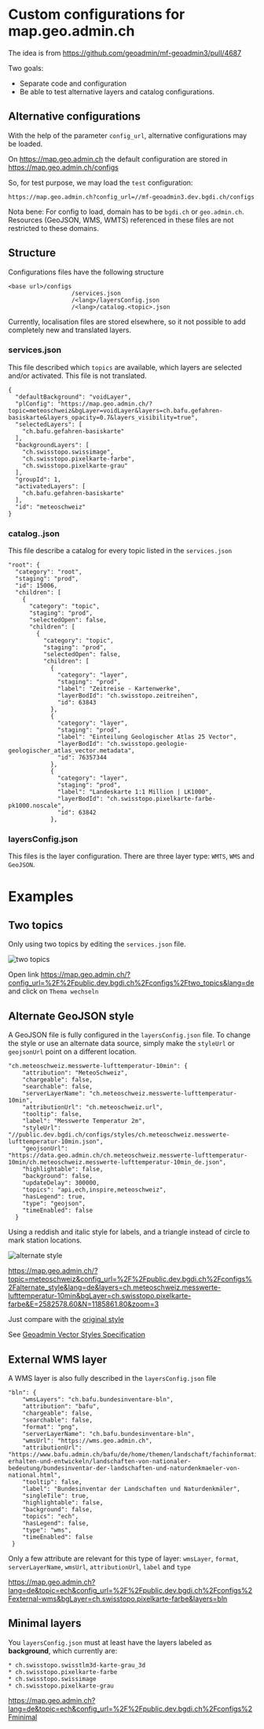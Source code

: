 Custom configurations for map.geo.admin.ch 
==========================================

The idea is from https://github.com/geoadmin/mf-geoadmin3/pull/4687

Two goals:

- Separate code and configuration
- Be able to test alternative layers and catalog configurations.


## Alternative configurations

With the help of the parameter `config_url`, alternative configurations may be loaded.

On https://map.geo.admin.ch the default configuration are stored in https://map.geo.admin.ch/configs

So, for test purpose, we may load the `test` configuration:

    https://map.geo.admin.ch?config_url=//mf-geoadmin3.dev.bgdi.ch/configs

Nota bene:
   For config to load, domain has to be `bgdi.ch` or `geo.admin.ch`. Resources 
   (GeoJSON, WMS, WMTS) referenced in these files are not restricted to these domains.


## Structure

Configurations files have the following structure

    <base url>/configs
                      /services.json
                      /<lang>/layersConfig.json
                      /<lang>/catalog.<topic>.json
    

Currently, localisation files are stored elsewhere, so it not possible to add completely new and translated layers.


### services.json

This file described which `topics` are available, which layers are selected and/or activated. This file is not translated.

    {
      "defaultBackground": "voidLayer",
      "plConfig": "https://map.geo.admin.ch/?topic=meteoschweiz&bgLayer=voidLayer&layers=ch.bafu.gefahren-basiskarte&layers_opacity=0.7&layers_visibility=true",
      "selectedLayers": [
        "ch.bafu.gefahren-basiskarte"
      ],
      "backgroundLayers": [
        "ch.swisstopo.swissimage",
        "ch.swisstopo.pixelkarte-farbe",
        "ch.swisstopo.pixelkarte-grau"
      ],
      "groupId": 1,
      "activatedLayers": [
        "ch.bafu.gefahren-basiskarte"
      ],
      "id": "meteoschweiz"
    }

### catalog.<topic>.json

This file describe a catalog for every topic listed in the `services.json` 

    "root": {
      "category": "root",
      "staging": "prod",
      "id": 15006,
      "children": [
        {
          "category": "topic",
          "staging": "prod",
          "selectedOpen": false,
          "children": [
            {
              "category": "topic",
              "staging": "prod",
              "selectedOpen": false,
              "children": [
                {
                  "category": "layer",
                  "staging": "prod",
                  "label": "Zeitreise - Kartenwerke",
                  "layerBodId": "ch.swisstopo.zeitreihen",
                  "id": 63843
                },
                {
                  "category": "layer",
                  "staging": "prod",
                  "label": "Einteilung Geologischer Atlas 25 Vector",
                  "layerBodId": "ch.swisstopo.geologie-geologischer_atlas_vector.metadata",
                  "id": 76357344
                },
                {
                  "category": "layer",
                  "staging": "prod",
                  "label": "Landeskarte 1:1 Million | LK1000",
                  "layerBodId": "ch.swisstopo.pixelkarte-farbe-pk1000.noscale",
                  "id": 63842
                },

### layersConfig.json

This files is the layer configuration. There are three layer type: `WMTS`, `WMS` and `GeoJSON`.

# Examples

## Two topics

Only using two topics by editing the `services.json` file.

![two topics](https://github.com/procrastinatio/geoadminch_configs/raw/master/images/two_topics.png "Only two topics")

Open link https://map.geo.admin.ch/?config_url=%2F%2Fpublic.dev.bgdi.ch%2Fconfigs%2Ftwo_topics&lang=de and click on `Thema wechseln`

## Alternate GeoJSON style

A GeoJSON file is fully configured in the `layersConfig.json` file. To change the style or use an alternate data source,
simply make the `styleUrl` or `geojsonUrl` point on a different location.


    "ch.meteoschweiz.messwerte-lufttemperatur-10min": {                                                                                                                                 
        "attribution": "MeteoSchweiz",
        "chargeable": false,
        "searchable": false,
        "serverLayerName": "ch.meteoschweiz.messwerte-lufttemperatur-10min",
        "attributionUrl": "ch.meteoschweiz.url",
        "tooltip": false,
        "label": "Messwerte Temperatur 2m",
        "styleUrl": "//public.dev.bgdi.ch/configs/styles/ch.meteoschweiz.messwerte-lufttemperatur-10min.json",
        "geojsonUrl": "https://data.geo.admin.ch/ch.meteoschweiz.messwerte-lufttemperatur-10min/ch.meteoschweiz.messwerte-lufttemperatur-10min_de.json",
        "highlightable": false,
        "background": false,
        "updateDelay": 300000,
        "topics": "api,ech,inspire,meteoschweiz",
        "hasLegend": true, 
        "type": "geojson",
        "timeEnabled": false 
      }

Using a reddish and italic style for labels, and a triangle instead of circle to mark station locations.

![alternate style](https://github.com/procrastinatio/geoadminch_configs/raw/master/images/meteo_alternate.png "Alternate geoJSON style")


https://map.geo.admin.ch/?topic=meteoschweiz&config_url=%2F%2Fpublic.dev.bgdi.ch%2Fconfigs%2Falternate_style&lang=de&layers=ch.meteoschweiz.messwerte-lufttemperatur-10min&bgLayer=ch.swisstopo.pixelkarte-farbe&E=2582578.60&N=1185861.80&zoom=3


Just compare with the [original style](https://map.geo.admin.ch/?topic=meteoschweiz&lang=de&layers=ch.meteoschweiz.messwerte-lufttemperatur-10min&bgLayer=ch.swisstopo.pixelkarte-farbe&E=2582506.29&N=1185883.68&zoom=3&catalogNodes=15046,15055)


See [Geoadmin Vector Styles Specification](https://github.com/geoadmin/mf-geoadmin3/blob/master/JSONSTYLES.md)


## External WMS layer

A WMS layer is also fully described in the `layersConfig.json` file

    "bln": {
        "wmsLayers": "ch.bafu.bundesinventare-bln",
        "attribution": "bafu",
        "chargeable": false,
        "searchable": false,
        "format": "png",
        "serverLayerName": "ch.bafu.bundesinventare-bln",
        "wmsUrl": "https://wms.geo.admin.ch",
        "attributionUrl": "https://www.bafu.admin.ch/bafu/de/home/themen/landschaft/fachinformationen/landschaftsqualitaet-erhalten-und-entwickeln/landschaften-von-nationaler-bedeutung/bundesinventar-der-landschaften-und-naturdenkmaeler-von-national.html",
        "tooltip": false,
        "label": "Bundesinventar der Landschaften und Naturdenkmäler",
        "singleTile": true,
        "highlightable": false,
        "background": false,
        "topics": "ech",
        "hasLegend": false,
        "type": "wms",
        "timeEnabled": false
     }

Only a few attribute are relevant for this type of layer: `wmsLayer`, `format`, `serverLayerName`, `wmsUrl`,  `attributionUrl`, `label` and `type`

https://map.geo.admin.ch?lang=de&topic=ech&config_url=%2F%2Fpublic.dev.bgdi.ch%2Fconfigs%2Fexternal-wms&bgLayer=ch.swisstopo.pixelkarte-farbe&layers=bln


## Minimal layers

You `layersConfig.json` must at least have the layers labeled as **background**, which currently are:

    * ch.swisstopo.swisstlm3d-karte-grau_3d
    * ch.swisstopo.pixelkarte-farbe
    * ch.swisstopo.swissimage
    * ch.swisstopo.pixelkarte-grau

https://map.geo.admin.ch?lang=de&topic=ech&config_url=%2F%2Fpublic.dev.bgdi.ch%2Fconfigs%2Fminimal
